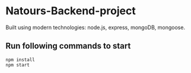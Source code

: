 ﻿<!-- @format -->

# Natours-Backend-project

Built using modern technologies: node.js, express, mongoDB, mongoose.

## Run following commands to start

```
npm install
npm start
```

